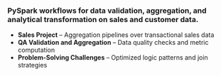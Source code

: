 ### PySpark workflows for data validation, aggregation, and analytical transformation on sales and customer data.

- **Sales Project** – Aggregation pipelines over transactional sales data
- **QA Validation and Aggregation** – Data quality checks and metric computation
- **Problem-Solving Challenges** – Optimized logic patterns and join strategies
